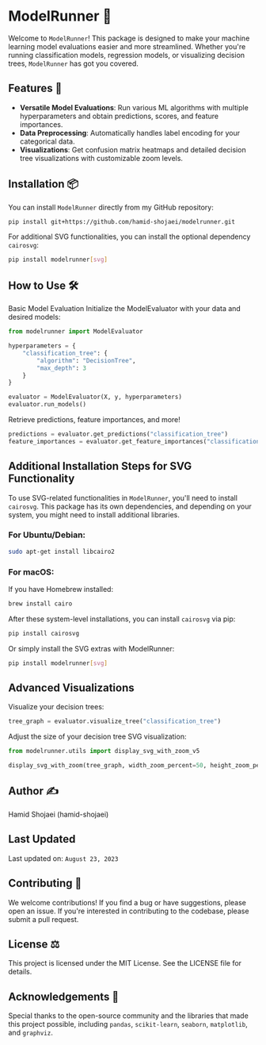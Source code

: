 # ModelRunner 🚀

Welcome to `ModelRunner`! This package is designed to make your machine learning model evaluations easier and more streamlined. Whether you're running classification models, regression models, or visualizing decision trees, `ModelRunner` has got you covered.

## Features 🌟

- **Versatile Model Evaluations**: Run various ML algorithms with multiple hyperparameters and obtain predictions, scores, and feature importances.
- **Data Preprocessing**: Automatically handles label encoding for your categorical data.
- **Visualizations**: Get confusion matrix heatmaps and detailed decision tree visualizations with customizable zoom levels.

## Installation 📦

You can install `ModelRunner` directly from my GitHub repository:

```bash
pip install git+https://github.com/hamid-shojaei/modelrunner.git
```

For additional SVG functionalities, you can install the optional dependency `cairosvg`:

```bash
pip install modelrunner[svg]
```

## How to Use 🛠
Basic Model Evaluation
Initialize the ModelEvaluator with your data and desired models:

```python
from modelrunner import ModelEvaluator

hyperparameters = {
    "classification_tree": {
        "algorithm": "DecisionTree",
        "max_depth": 3
    }
}

evaluator = ModelEvaluator(X, y, hyperparameters)
evaluator.run_models()
```

Retrieve predictions, feature importances, and more!

```python
predictions = evaluator.get_predictions("classification_tree")
feature_importances = evaluator.get_feature_importances("classification_tree")
```

## Additional Installation Steps for SVG Functionality

To use SVG-related functionalities in `ModelRunner`, you'll need to install `cairosvg`. This package has its own dependencies, and depending on your system, you might need to install additional libraries.

### For Ubuntu/Debian:

```bash
sudo apt-get install libcairo2
```
### For macOS:
If you have Homebrew installed:

```bash
brew install cairo
```

After these system-level installations, you can install `cairosvg` via pip:

```bash
pip install cairosvg
```

Or simply install the SVG extras with ModelRunner:

```bash
pip install modelrunner[svg]
```

## Advanced Visualizations
Visualize your decision trees:

```python
tree_graph = evaluator.visualize_tree("classification_tree")
```

Adjust the size of your decision tree SVG visualization:

```python
from modelrunner.utils import display_svg_with_zoom_v5

display_svg_with_zoom(tree_graph, width_zoom_percent=50, height_zoom_percent=70)
```
## Author ✍️
Hamid Shojaei (hamid-shojaei)

## Last Updated
Last updated on: `August 23, 2023`

## Contributing 🤝
We welcome contributions! If you find a bug or have suggestions, please open an issue. If you're interested in contributing to the codebase, please submit a pull request.

## License ⚖️
This project is licensed under the MIT License. See the LICENSE file for details.

## Acknowledgements 🙏
Special thanks to the open-source community and the libraries that made this project possible, including `pandas`, `scikit-learn`, `seaborn`, `matplotlib`, and `graphviz`.

